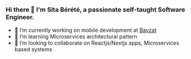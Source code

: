 ### Hi there 👋 I'm Sita Bérété, a passionate self-taught Software Engineer.

- 🔭 I’m currently working on mobile development at [Bayzat](http://bayzat.com)
- 🌱 I’m learning Microservices architectural pattern
- 👯 I’m looking to collaborate on Reactjs/Nextjs apps, Microservices based systems
<!--- - 📫 How to reach me: sita@berete.dev --->
<!--- - 💬 Ask me about Software Engineering related topics --->
<!--- - 😄 Pronouns: he/him --->
<!--- - ⚡ Fun fact: ...--->

<!--- [![Sita's GitHub stats](https://github-readme-stats.vercel.app/api?username=sitatec&count_private=true&show_icons=true)](https://github.com/anuraghazra/github-readme-stats) --->
<!-- [![Top Langs](https://github-readme-stats.vercel.app/api/top-langs/?username=sitatec&langs_count=10&layout=compact&custom_title=My%20repos%27%20languages&hide=html,css,shell,plpgsql,qmake,ruby,twig,objective-c,purebasic)](https://github.com/anuraghazra/github-readme-stats) -->
